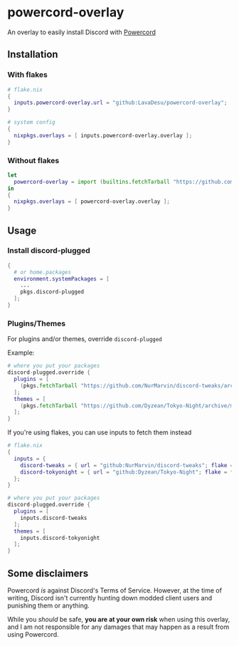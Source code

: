 # powercord-overlay
An overlay to easily install Discord with [Powercord](https://powercord.dev)

## Installation
### With flakes
```nix
# flake.nix
{
  inputs.powercord-overlay.url = "github:LavaDesu/powercord-overlay";
}
```
```nix
# system config
{
  nixpkgs.overlays = [ inputs.powercord-overlay.overlay ];
}
```

### Without flakes
```nix
let
  powercord-overlay = import (builtins.fetchTarball "https://github.com/LavaDesu/powercord-overlay/archive/master.tar.gz");
in
{
  nixpkgs.overlays = [ powercord-overlay.overlay ];
}
```

## Usage
### Install discord-plugged
```nix
{
  # or home.packages
  environment.systemPackages = [
    ...
    pkgs.discord-plugged
  ];
}
```

### Plugins/Themes
For plugins and/or themes, override `discord-plugged`

Example:
```nix
# where you put your packages
discord-plugged.override {
  plugins = [
    (pkgs.fetchTarball "https://github.com/NurMarvin/discord-tweaks/archive/master.tar.gz")
  ];
  themes = [
    (pkgs.fetchTarball "https://github.com/Dyzean/Tokyo-Night/archive/master.tar.gz")
  ];
}
```

If you're using flakes, you can use inputs to fetch them instead
```nix
# flake.nix
{
  inputs = {
    discord-tweaks = { url = "github:NurMarvin/discord-tweaks"; flake = false; };
    discord-tokyonight = { url = "github:Dyzean/Tokyo-Night"; flake = false; };
  };
}
```
```nix
# where you put your packages
discord-plugged.override {
  plugins = [
    inputs.discord-tweaks
  ];
  themes = [
    inputs.discord-tokyonight
  ];
}
```

## Some disclaimers
Powercord *is* against Discord's Terms of Service. However, at the time of writing, Discord isn't
currently hunting down modded client users and punishing them or anything.

While you *should* be safe, **you are at your own risk** when using this overlay, and I am not
responsible for any damages that may happen as a result from using Powercord.

